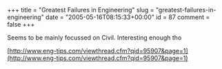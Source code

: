 +++
title = "Greatest Failures in Engineering"
slug = "greatest-failures-in-engineering"
date = "2005-05-16T08:15:33+00:00"
id = 87
comment = false
+++

Seems to be mainly focussed on Civil. Interesting enough tho

[http://www.eng-tips.com/viewthread.cfm?qid=95907&page=1](http://www.eng-tips.com/viewthread.cfm?qid=95907&page=1)
